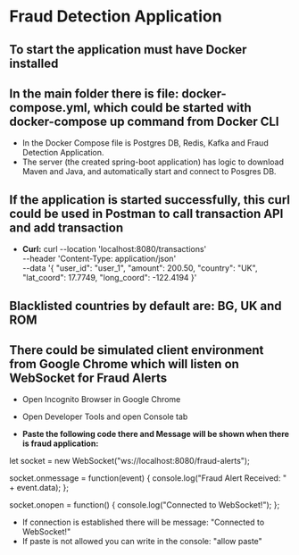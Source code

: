 # Fraud Detection Application

## To start the application must have Docker installed

## In the main folder there is file: docker-compose.yml, which could be started with docker-compose up command from Docker CLI

* In the Docker Compose file is Postgres DB, Redis, Kafka and Fraud Detection Application. 
* The server (the created spring-boot application) has logic to download Maven and Java, and automatically start and connect to Posgres DB.

## If the application is started successfully, this curl could be used in Postman to call transaction API and add transaction

* **Curl:**
curl --location 'localhost:8080/transactions' \
--header 'Content-Type: application/json' \
--data '{
  "user_id": "user_1",
  "amount": 200.50,
  "country": "UK",
  "lat_coord": 17.7749,
  "long_coord": -122.4194
}'

## Blacklisted countries by default are: BG, UK and ROM

## There could be simulated client environment from Google Chrome which will listen on WebSocket for Fraud Alerts

* Open Incognito Browser in Google Chrome

* Open Developer Tools and open Console tab

* **Paste the following code there and Message will be shown when there is fraud application:**

let socket = new WebSocket("ws://localhost:8080/fraud-alerts");

socket.onmessage = function(event) {
    console.log("Fraud Alert Received: " + event.data);
};

socket.onopen = function() {
    console.log("Connected to WebSocket!");
};

* If connection is established there will be message: "Connected to WebSocket!"
* If paste is not allowed you can write in the console: "allow paste"
